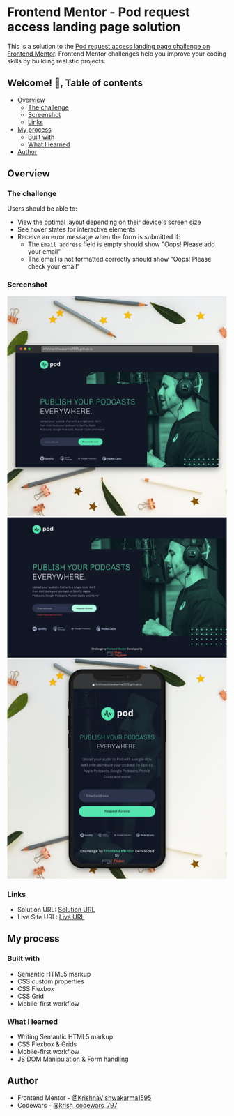 # Frontend Mentor - Pod request access landing page solution

This is a solution to the [Pod request access landing page challenge on Frontend Mentor](https://www.frontendmentor.io/challenges/pod-request-access-landing-page-eyTmdkLSG). Frontend Mentor challenges help you improve your coding skills by building realistic projects. 

## Welcome! 👋, Table of contents

- [Overview](#overview)
  - [The challenge](#the-challenge)
  - [Screenshot](#screenshot)
  - [Links](#links)
- [My process](#my-process)
  - [Built with](#built-with)
  - [What I learned](#what-i-learned)  
- [Author](#author)

## Overview

### The challenge

Users should be able to:

- View the optimal layout depending on their device's screen size
- See hover states for interactive elements
- Receive an error message when the form is submitted if:
  - The `Email address` field is empty should show "Oops! Please add your email"
  - The email is not formatted correctly should show "Oops! Please check your email"

### Screenshot

![](./screenshot-default-desktop-view.png)
![](./active-states.png)
![](./screenshot-default-mobile-view.png)

### Links

- Solution URL: [Solution URL](https://www.frontendmentor.io/solutions/responsive-pod-request-access-landing-page-VN9WxFqLp6)
- Live Site URL: [Live URL](https://krishnavishwakarma1595.github.io/frontend-mentor/Newbie/pod-request-access-landing-page/)

## My process

### Built with

- Semantic HTML5 markup
- CSS custom properties
- CSS Flexbox
- CSS Grid
- Mobile-first workflow

### What I learned

- Writing Semantic HTML5 markup
- CSS Flexbox & Grids
- Mobile-first workflow
- JS DOM Manipulation & Form handling

## Author

- Frontend Mentor - [@KrishnaVishwakarma1595](https://www.frontendmentor.io/profile/KrishnaVishwakarma1595)
- Codewars - [@krish_codewars_797](https://www.codewars.com/users/krish_codewars_797)